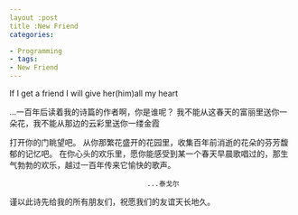 ```yaml
---
layout :post
title :New Friend
categories:

- Programming
- tags:
- New Friend
---
```


If I get a friend 
I will give her(him)all my heart

...一百年后读着我的诗篇的作者啊，你是谁呢？
我不能从这春天的富丽里送你一朵花，我不能从那边的云彩里送你一缕金霞

  打开你的门眺望吧。
  从你那繁花盛开的花园里，收集百年前消逝的花朵的芬芳馥郁的记忆吧。
  在你心头的欢乐里，愿你能感受到某一个春天早晨歌唱过的，那生气勃勃的欢乐，越过一百年传来它愉快的歌声。
  
                                      ...泰戈尔
  谨以此诗先给我的所有朋友们，祝愿我们的友谊天长地久。
